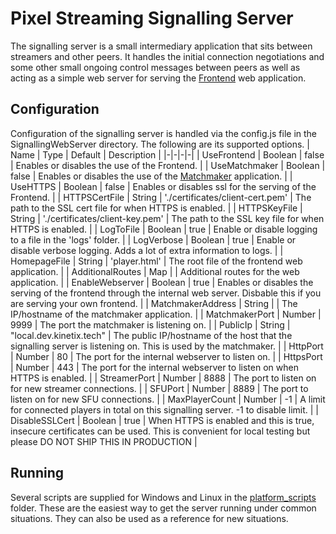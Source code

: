 # Pixel Streaming Signalling Server

The signalling server is a small intermediary application that sits between streamers and other peers. It handles the initial connection negotiations and some other small ongoing control messages between peers as well as acting as a simple web server for serving the [Frontend](/Frontend/README.md) web application.

## Configuration

Configuration of the signalling server is handled via the config.js file in the SignallingWebServer directory. The following are its supported options.
| Name | Type | Default | Description |
|-|-|-|-|
| UseFrontend | Boolean | false | Enables or disables the use of the Frontend. |
| UseMatchmaker | Boolean | false | Enables or disables the use of the [Matchmaker](/Matchmaker) application. |
| UseHTTPS | Boolean | false | Enables or disables ssl for the serving of the Frontend. |
| HTTPSCertFile | String | './certificates/client-cert.pem' | The path to the SSL cert file for when HTTPS is enabled. |
| HTTPSKeyFile | String | './certificates/client-key.pem' | The path to the SSL key file for when HTTPS is enabled. |
| LogToFile | Boolean | true | Enable or disable logging to a file in the 'logs' folder. |
| LogVerbose | Boolean | true | Enable or disable verbose logging. Adds a lot of extra information to logs. |
| HomepageFile | String | 'player.html' | The root file of the frontend web application. |
| AdditionalRoutes | Map | | Additional routes for the web application. |
| EnableWebserver | Boolean | true | Enables or disables the serving of the frontend through the internal web server. Disbable this if you are serving your own frontend. |
| MatchmakerAddress | String | | The IP/hostname of the matchmaker application. |
| MatchmakerPort | Number | 9999 | The port the matchmaker is listening on. |
| PublicIp | String | "local.dev.kinetix.tech" | The public IP/hostname of the host that the signalling server is listening on. This is used by the matchmaker. |
| HttpPort | Number | 80 | The port for the internal webserver to listen on. |
| HttpsPort | Number | 443 | The port for the internal webserver to listen on when HTTPS is enabled. |
| StreamerPort | Number | 8888 | The port to listen on for new streamer connections. |
| SFUPort | Number | 8889 | The port to listen on for new SFU connections. |
| MaxPlayerCount | Number | -1 | A limit for connected players in total on this signalling server. -1 to disable limit. |
| DisableSSLCert | Boolean | true | When HTTPS is enabled and this is true, insecure certificates can be used. This is convenient for local testing but please DO NOT SHIP THIS IN PRODUCTION |

## Running

Several scripts are supplied for Windows and Linux in the [platform_scripts](platform_scripts/) folder. These are the easiest way to get the server running under common situations. They can also be used as a reference for new situations.
